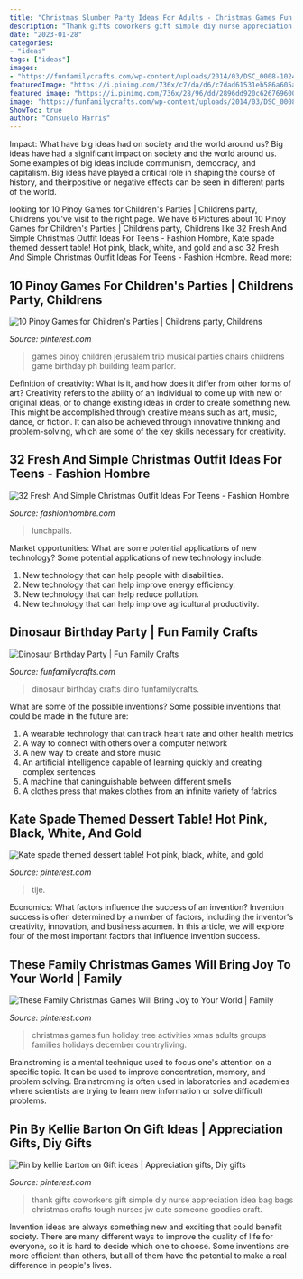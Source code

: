 ```yaml
---
title: "Christmas Slumber Party Ideas For Adults - Christmas Games Fun Holiday Tree Activities Xmas Adults Groups Families Holidays December Countryliving"
description: "Thank gifts coworkers gift simple diy nurse appreciation idea bag bags christmas crafts tough nurses jw cute someone goodies craft"
date: "2023-01-28"
categories:
- "ideas"
tags: ["ideas"]
images:
- "https://funfamilycrafts.com/wp-content/uploads/2014/03/DSC_0008-1024x723.jpg"
featuredImage: "https://i.pinimg.com/736x/c7/da/d6/c7dad61531eb586a605a2944f608a8bf--team-building-building-ideas.jpg"
featured_image: "https://i.pinimg.com/736x/28/96/dd/2896dd920c626769600c0648d318e6d1.jpg"
image: "https://funfamilycrafts.com/wp-content/uploads/2014/03/DSC_0008-1024x723.jpg"
ShowToc: true
author: "Consuelo Harris"
---
```



Impact: What have big ideas had on society and the world around us?
Big ideas have had a significant impact on society and the world around us. Some examples of big ideas include communism, democracy, and capitalism. Big ideas have played a critical role in shaping the course of history, and theirpositive or negative effects can be seen in different parts of the world.

	

		
looking for 10 Pinoy Games for Children&#039;s Parties | Childrens party, Childrens you've visit to the right page. We have 6 Pictures about 10 Pinoy Games for Children&#039;s Parties | Childrens party, Childrens like 32 Fresh And Simple Christmas Outfit Ideas For Teens - Fashion Hombre, Kate spade themed dessert table! Hot pink, black, white, and gold and also 32 Fresh And Simple Christmas Outfit Ideas For Teens - Fashion Hombre. Read more:
		
    
## 10 Pinoy Games For Children&#039;s Parties | Childrens Party, Childrens

<img loading=lazy src="https://i.pinimg.com/736x/c7/da/d6/c7dad61531eb586a605a2944f608a8bf--team-building-building-ideas.jpg" onerror="this.onerror=null;this.src='https://tse1.mm.bing.net/th?id=OIP.KdzbS2hARgJnEd4rm1j1SwAAAA&amp;pid=15.1';" alt="10 Pinoy Games for Children&#039;s Parties | Childrens party, Childrens">

_Source: pinterest.com_

>games pinoy children jerusalem trip musical parties chairs childrens game birthday ph building team parlor. 

	

Definition of creativity: What is it, and how does it differ from other forms of art?
Creativity refers to the ability of an individual to come up with new or original ideas, or to change existing ideas in order to create something new. This might be accomplished through creative means such as art, music, dance, or fiction. It can also be achieved through innovative thinking and problem-solving, which are some of the key skills necessary for creativity.

    
## 32 Fresh And Simple Christmas Outfit Ideas For Teens - Fashion Hombre

<img loading=lazy src="http://www.fashionhombre.com/wp-content/uploads/2019/10/Fresh-And-Simple-Christmas-Outfit-Ideas-For-Teens-2-1.jpg" onerror="this.onerror=null;this.src='https://tse2.mm.bing.net/th?id=OIP.7jB68iJMKD0xMmsNS3XHMwHaLH&amp;pid=15.1';" alt="32 Fresh And Simple Christmas Outfit Ideas For Teens - Fashion Hombre">

_Source: fashionhombre.com_

>lunchpails. 

	

Market opportunities: What are some potential applications of new technology?
Some potential applications of new technology include: 
1. New technology that can help people with disabilities. 
2. New technology that can help improve energy efficiency. 
3. New technology that can help reduce pollution. 
4. New technology that can help improve agricultural productivity.

    
## Dinosaur Birthday Party | Fun Family Crafts

<img loading=lazy src="https://funfamilycrafts.com/wp-content/uploads/2014/03/DSC_0008-1024x723.jpg" onerror="this.onerror=null;this.src='https://tse4.mm.bing.net/th?id=OIP.f4CWN_P2cg5fH-LcQCcUFAHaFO&amp;pid=15.1';" alt="Dinosaur Birthday Party | Fun Family Crafts">

_Source: funfamilycrafts.com_

>dinosaur birthday crafts dino funfamilycrafts. 

	

What are some of the possible inventions?
Some possible inventions that could be made in the future are: 
1. A wearable technology that can track heart rate and other health metrics 
2. A way to connect with others over a computer network 
3. A new way to create and store music 
4. An artificial intelligence capable of learning quickly and creating complex sentences 
5. A machine that caninguishable between different smells 
6. A clothes press that makes clothes from an infinite variety of fabrics 

    
## Kate Spade Themed Dessert Table! Hot Pink, Black, White, And Gold

<img loading=lazy src="https://i.pinimg.com/736x/c9/c6/68/c9c668102e4279b7f0a515ade3469438.jpg" onerror="this.onerror=null;this.src='https://tse3.mm.bing.net/th?id=OIP._21NUkjGJflJXq7KmTc7iwHaJ3&amp;pid=15.1';" alt="Kate spade themed dessert table! Hot pink, black, white, and gold">

_Source: pinterest.com_

>tije. 

	

Economics: What factors influence the success of an invention?
Invention success is often determined by a number of factors, including the inventor's creativity, innovation, and business acumen. In this article, we will explore four of the most important factors that influence invention success.

    
## These Family Christmas Games Will Bring Joy To Your World | Family

<img loading=lazy src="https://i.pinimg.com/736x/28/96/dd/2896dd920c626769600c0648d318e6d1.jpg" onerror="this.onerror=null;this.src='https://tse4.mm.bing.net/th?id=OIP.IxSSK5J_lQbQdZuPcfpFlgHaLH&amp;pid=15.1';" alt="These Family Christmas Games Will Bring Joy to Your World | Family">

_Source: pinterest.com_

>christmas games fun holiday tree activities xmas adults groups families holidays december countryliving. 

	

Brainstroming is a mental technique used to focus one's attention on a specific topic. It can be used to improve concentration, memory, and problem solving. Brainstroming is often used in laboratories and academies where scientists are trying to learn new information or solve difficult problems.

    
## Pin By Kellie Barton On Gift Ideas | Appreciation Gifts, Diy Gifts

<img loading=lazy src="https://i.pinimg.com/736x/c1/65/19/c16519ec6cf6e7bbac59e8d0406e92ff--good-ideas-cute-ideas.jpg" onerror="this.onerror=null;this.src='https://tse4.mm.bing.net/th?id=OIP.MQj77x40StWXFk4x1fS4cAHaLH&amp;pid=15.1';" alt="Pin by kellie barton on Gift ideas | Appreciation gifts, Diy gifts">

_Source: pinterest.com_

>thank gifts coworkers gift simple diy nurse appreciation idea bag bags christmas crafts tough nurses jw cute someone goodies craft. 

	

Invention ideas are always something new and exciting that could benefit society. There are many different ways to improve the quality of life for everyone, so it is hard to decide which one to choose. Some inventions are more efficient than others, but all of them have the potential to make a real difference in people's lives.

